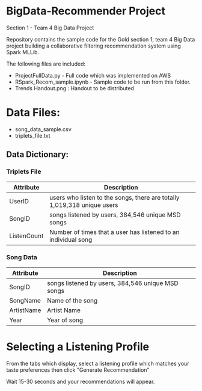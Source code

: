 # BigData-Recommender Project
Section 1 - Team 4 Big Data Project

Repository contains the sample code for the Gold section 1, team 4 Big Data project building a collaborative filtering recommendation system using Spark MLLib. 

The following files are included: 

- ProjectFullData.py - Full code which was implemented on AWS
- RSpark_Recom_sample.ipynb - Sample code to be run from this folder.
- Trends Handout.png : Handout to be distributed

# Data Files: 
- song_data_sample.csv
- triplets_file.txt

## Data Dictionary:

### Triplets File

|Attribute    | Description     | 
|-------------|-----------------|
| UserID      |users who listen to the songs, there are totally 1,019,318 unique users|
|SongID       |songs listened by users, 384,546 unique MSD songs|
|ListenCount  |Number of times that a user has listened to an individual song|

### Song Data

|Attribute    | Description     | 
|-------------|-----------------|
| SongID      |songs listened by users, 384,546 unique MSD songs|
| SongName    |Name of the song|
|ArtistName   |Artist Name|
|Year         | Year of song|




# Selecting a Listening Profile
From the tabs which display, select a listening profile which matches your taste preferences then click "Generate Recommendation"

Wait 15-30 seconds and your recommendations will appear. 

